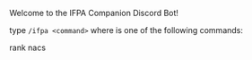 ﻿Welcome to the IFPA Companion Discord Bot!

type `/ifpa <command>` where <command> is one of the following commands:

rank
nacs